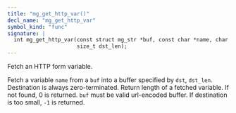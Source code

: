 ```yaml
---
title: "mg_get_http_var()"
decl_name: "mg_get_http_var"
symbol_kind: "func"
signature: |
  int mg_get_http_var(const struct mg_str *buf, const char *name, char *dst,
                      size_t dst_len);
---
```


Fetch an HTTP form variable.

Fetch a variable `name` from a `buf` into a buffer specified by
`dst`, `dst_len`. Destination is always zero-terminated. Return length
of a fetched variable. If not found, 0 is returned. `buf` must be
valid url-encoded buffer. If destination is too small, `-1` is returned. 

